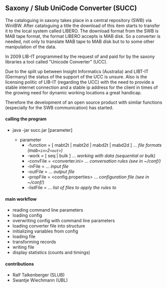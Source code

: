 ## Saxony / Slub UniCode Converter (SUCC)

The cataloguing in saxony takes place in a central repository (SWB) via WinIBW.
After cataloguing a title the download of this item starts to transfer it to the local system called LIBERO.
The download format from the SWB is MAB tape format, the format LIBERO accepts is MAB disk.
So a converter is needed, not only to translate MAB tape to MAB disk but to to some other manipulation of the data.

In 2009 LIB-IT programmed by the request of and paid for by the saxony libraries a tool called "Unicode Converter" (UCC).

Due to the split up between Insight Informatics (Australia) and LIBT-IT (Germany) the status of the support of the UCC is unsure.
Also is the licensing politic of LIB-IT (regarding the UCC) with the need to provide a stable internet connection and a stable ip address for the client
in times of the growing need for dynamic working locations a great handicap.

Therefore the development of an open source product with similar functions (especially for the SWB communication) has started.

#### calling the program

- java -jar succ.jar [parameter]

    - parameter
        - -function = [ mabt2t | mabt2d | mabd2t | mabd2d ] ... _file formats (mab`<in>`2`<out>`)_
        - -work = [ seq | bulk ] ... _working with data (sequential or bulk)_
        - -convFile = <converter.ini> ... _conversation rules (see in ~/conf/)_
        - -inFile = <infile> ... _input file_
        - -outFile = <outfile> ... _output file_
        - -propFile = <config.properties> ... _configuration file (see in ~/conf/)_
        - -listFile = <listfile> ... _list of files to apply the rules to_
  
   
#### main workflow

- reading command line parameters
- loading config
- overwriting config with command line parameters
- loading converter file into structure
- initializing variables from config
- loading file
- transforming records
- writing file
- display statistics (counts and timings) 
         
#### contributions

- Ralf Talkenberger (SLUB)
- Swantje Wiechmann (UBL)
